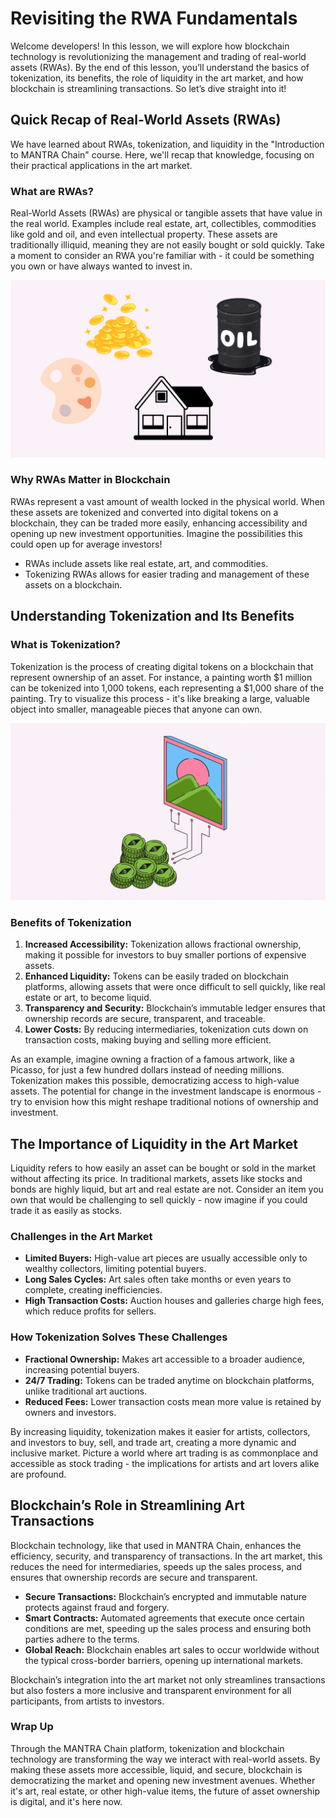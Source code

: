 # Revisiting the RWA Fundamentals

Welcome developers! In this lesson, we will explore how blockchain technology is revolutionizing the management and trading of real-world assets (RWAs). By the end of this lesson, you’ll understand the basics of tokenization, its benefits, the role of liquidity in the art market, and how blockchain is streamlining transactions. So let’s dive straight into it!

## Quick Recap of Real-World Assets (RWAs)

We have learned about RWAs, tokenization, and liquidity in the "Introduction to MANTRA Chain" course. Here, we'll recap that knowledge, focusing on their practical applications in the art market.

### What are RWAs?

Real-World Assets (RWAs) are physical or tangible assets that have value in the real world. Examples include real estate, art, collectibles, commodities like gold and oil, and even intellectual property. These assets are traditionally illiquid, meaning they are not easily bought or sold quickly. Take a moment to consider an RWA you're familiar with - it could be something you own or have always wanted to invest in.

![Untitled design.png](https://github.com/0xmetaschool/Learning-Projects/blob/main/assests_for_all/Mantra%20c3%20Building%20a%20Fine%20Art%20Tokenization%20dApp/Lesson%202%20Revisiting%20the%20RWA%20Fundamentals/Untitled_design.webp?raw=true)

### Why RWAs Matter in Blockchain

RWAs represent a vast amount of wealth locked in the physical world. When these assets are tokenized and converted into digital tokens on a blockchain, they can be traded more easily, enhancing accessibility and opening up new investment opportunities. Imagine the possibilities this could open up for average investors!

- RWAs include assets like real estate, art, and commodities.
- Tokenizing RWAs allows for easier trading and management of these assets on a blockchain.

## Understanding Tokenization and Its Benefits

### What is Tokenization?

Tokenization is the process of creating digital tokens on a blockchain that represent ownership of an asset. For instance, a painting worth $1 million can be tokenized into 1,000 tokens, each representing a $1,000 share of the painting. Try to visualize this process - it's like breaking a large, valuable object into smaller, manageable pieces that anyone can own.

![Untitled design (1).gif](https://github.com/0xmetaschool/Learning-Projects/blob/main/assests_for_all/Mantra%20c3%20Building%20a%20Fine%20Art%20Tokenization%20dApp/Lesson%202%20Revisiting%20the%20RWA%20Fundamentals/Untitled_design_(1).webp?raw=true)

### Benefits of Tokenization

1. **Increased Accessibility:** Tokenization allows fractional ownership, making it possible for investors to buy smaller portions of expensive assets.
2. **Enhanced Liquidity:** Tokens can be easily traded on blockchain platforms, allowing assets that were once difficult to sell quickly, like real estate or art, to become liquid.
3. **Transparency and Security:** Blockchain’s immutable ledger ensures that ownership records are secure, transparent, and traceable.
4. **Lower Costs:** By reducing intermediaries, tokenization cuts down on transaction costs, making buying and selling more efficient.

As an example, imagine owning a fraction of a famous artwork, like a Picasso, for just a few hundred dollars instead of needing millions. Tokenization makes this possible, democratizing access to high-value assets. The potential for change in the investment landscape is enormous - try to envision how this might reshape traditional notions of ownership and investment.

## The Importance of Liquidity in the Art Market

Liquidity refers to how easily an asset can be bought or sold in the market without affecting its price. In traditional markets, assets like stocks and bonds are highly liquid, but art and real estate are not. Consider an item you own that would be challenging to sell quickly - now imagine if you could trade it as easily as stocks.

### Challenges in the Art Market

- **Limited Buyers:** High-value art pieces are usually accessible only to wealthy collectors, limiting potential buyers.
- **Long Sales Cycles:** Art sales often take months or even years to complete, creating inefficiencies.
- **High Transaction Costs:** Auction houses and galleries charge high fees, which reduce profits for sellers.

### How Tokenization Solves These Challenges

- **Fractional Ownership:** Makes art accessible to a broader audience, increasing potential buyers.
- **24/7 Trading:** Tokens can be traded anytime on blockchain platforms, unlike traditional art auctions.
- **Reduced Fees:** Lower transaction costs mean more value is retained by owners and investors.

By increasing liquidity, tokenization makes it easier for artists, collectors, and investors to buy, sell, and trade art, creating a more dynamic and inclusive market. Picture a world where art trading is as commonplace and accessible as stock trading - the implications for artists and art lovers alike are profound.

## Blockchain’s Role in Streamlining Art Transactions

Blockchain technology, like that used in MANTRA Chain, enhances the efficiency, security, and transparency of transactions. In the art market, this reduces the need for intermediaries, speeds up the sales process, and ensures that ownership records are secure and transparent.

- **Secure Transactions:** Blockchain’s encrypted and immutable nature protects against fraud and forgery.
- **Smart Contracts:** Automated agreements that execute once certain conditions are met, speeding up the sales process and ensuring both parties adhere to the terms.
- **Global Reach:** Blockchain enables art sales to occur worldwide without the typical cross-border barriers, opening up international markets.

Blockchain’s integration into the art market not only streamlines transactions but also fosters a more inclusive and transparent environment for all participants, from artists to investors.

### Wrap Up

Through the MANTRA Chain platform, tokenization and blockchain technology are transforming the way we interact with real-world assets. By making these assets more accessible, liquid, and secure, blockchain is democratizing the market and opening new investment avenues. Whether it's art, real estate, or other high-value items, the future of asset ownership is digital, and it's here now.